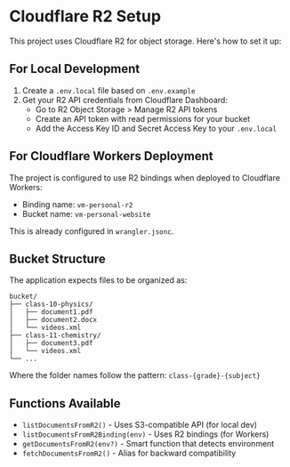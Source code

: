 # Cloudflare R2 Setup

This project uses Cloudflare R2 for object storage. Here's how to set it up:

## For Local Development

1. Create a `.env.local` file based on `.env.example`
2. Get your R2 API credentials from Cloudflare Dashboard:
   - Go to R2 Object Storage > Manage R2 API tokens
   - Create an API token with read permissions for your bucket
   - Add the Access Key ID and Secret Access Key to your `.env.local`

## For Cloudflare Workers Deployment

The project is configured to use R2 bindings when deployed to Cloudflare Workers:

- Binding name: `vm-personal-r2`
- Bucket name: `vm-personal-website`

This is already configured in `wrangler.jsonc`.

## Bucket Structure

The application expects files to be organized as:
```
bucket/
├── class-10-physics/
│   ├── document1.pdf
│   ├── document2.docx
│   └── videos.xml
├── class-11-chemistry/
│   ├── document3.pdf
│   └── videos.xml
└── ...
```

Where the folder names follow the pattern: `class-{grade}-{subject}`

## Functions Available

- `listDocumentsFromR2()` - Uses S3-compatible API (for local dev)
- `listDocumentsFromR2Binding(env)` - Uses R2 bindings (for Workers)
- `getDocumentsFromR2(env?)` - Smart function that detects environment
- `fetchDocumentsFromR2()` - Alias for backward compatibility
